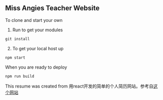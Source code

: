 ## Miss Angies Teacher Website

To clone and start your own

1. Run to get your modules
```js 
git install 
```
2. To get your local host up
```js
npm start
```
When you are ready to deploy
```
npm run build
```
This resume was created from
用react开发的简单的个人简历网站。参考自[这个网站](https://www.vauxlab.com/)
